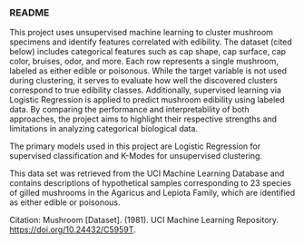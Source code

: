 ### README

This project uses unsupervised machine learning to cluster mushroom specimens and identify features correlated with edibility. The dataset (cited below) includes categorical features such as cap shape, cap surface, cap color, bruises, odor, and more. Each row represents a single mushroom, labeled as either edible or poisonous. While the target variable is not used during clustering, it serves to evaluate how well the discovered clusters correspond to true edibility classes. Additionally, supervised learning via Logistic Regression is applied to predict mushroom edibility using labeled data. By comparing the performance and interpretability of both approaches, the project aims to highlight their respective strengths and limitations in analyzing categorical biological data.

The primary models used in this project are Logistic Regression for supervised classification and K-Modes for unsupervised clustering.

This data set was retrieved from the UCI Machine Learning Database and contains  descriptions of hypothetical samples corresponding to 23 species of gilled mushrooms in the Agaricus and Lepiota Family, which are identified as either edible or poisonous.

Citation:
Mushroom [Dataset]. (1981). UCI Machine Learning Repository. https://doi.org/10.24432/C5959T.
